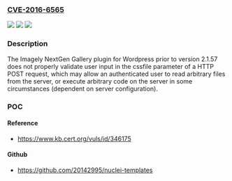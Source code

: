 ### [CVE-2016-6565](https://cve.mitre.org/cgi-bin/cvename.cgi?name=CVE-2016-6565)
![](https://img.shields.io/static/v1?label=Product&message=NextGen%20Gallery%20plugin&color=blue)
![](https://img.shields.io/static/v1?label=Version&message=2.1.57%20&color=brightgreen)
![](https://img.shields.io/static/v1?label=Vulnerability&message=CWE-98&color=brightgreen)

### Description

The Imagely NextGen Gallery plugin for Wordpress prior to version 2.1.57 does not properly validate user input in the cssfile parameter of a HTTP POST request, which may allow an authenticated user to read arbitrary files from the server, or execute arbitrary code on the server in some circumstances (dependent on server configuration).

### POC

#### Reference
- https://www.kb.cert.org/vuls/id/346175

#### Github
- https://github.com/20142995/nuclei-templates

